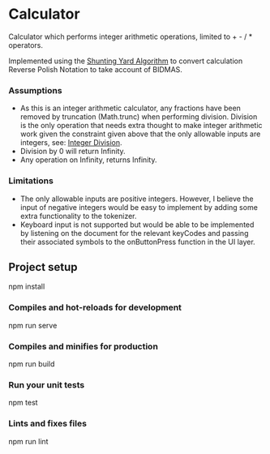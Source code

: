 # Calculator

Calculator which performs integer arithmetic operations, limited to + - / \* operators.

Implemented using the [Shunting Yard Algorithm](https://en.wikipedia.org/wiki/Shunting-yard_algorithm) to convert calculation Reverse Polish Notation to take account of BIDMAS.

### Assumptions

- As this is an integer arithmetic calculator, any fractions have been removed by truncation (Math.trunc) when performing division. Division is the only operation that needs extra thought to make integer arithmetic work given the constraint given above that the only allowable inputs are integers, see: [Integer Division](https://mathworld.wolfram.com/IntegerDivision.html).
- Division by 0 will return Infinity.
- Any operation on Infinity, returns Infinity.

### Limitations

- The only allowable inputs are positive integers. However, I believe the input of negative integers would be easy to implement by adding some extra functionality to the tokenizer.
- Keyboard input is not supported but would be able to be implemented by listening on the document for the relevant keyCodes and passing their associated symbols to the onButtonPress function in the UI layer.

## Project setup

npm install

### Compiles and hot-reloads for development

npm run serve

### Compiles and minifies for production

npm run build

### Run your unit tests

npm test

### Lints and fixes files

npm run lint
